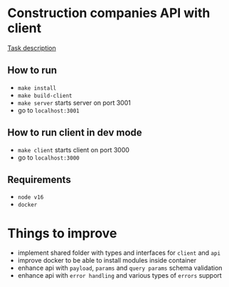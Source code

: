 # Construction companies API with client

[Task description](task.md)

## How to run

- `make install`
- `make build-client`
- `make server` starts server on port 3001
- go to `localhost:3001`

## How to run client in dev mode

- `make client` starts client on port 3000
- go to `localhost:3000`

## Requirements

- `node v16`
- `docker`

# Things to improve

- implement shared folder with types and interfaces for `client` and `api`
- improve docker to be able to install modules inside container
- enhance api with `payload`, `params` and `query params` schema validation
- enhance api with `error handling` and various types of `errors` support
